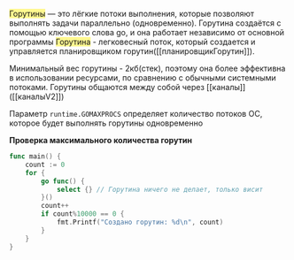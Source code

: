 
<span style="background:#fff88f">Горутины</span> — это лёгкие потоки выполнения, которые позволяют выполнять задачи параллельно (одновременно). Горутина создаётся с помощью ключевого слова go, и она работает независимо от основной программы 
<span style="background:#fff88f">Горутина</span> - легковесный поток, который создается и управляется планировщиком горутин([[планировщикГорутин]]).

Минимальный вес горутины - 2кб(стек), поэтому она более эффективна в использовании ресурсами, по сравнению с обычными системными потоками. Горутины общаются между собой через [[каналы]] ([[каналыV2]])

Параметр `runtime.GOMAXPROCS` определяет количество потоков ОС, которое будет выполнять горутины одновременно

**Проверка максимального количества горутин**
```go
func main() {
	count := 0
	for {
		go func() {
			select {} // Горутина ничего не делает, только висит
		}()
		count++
		if count%10000 == 0 {
			fmt.Printf("Создано горутин: %d\n", count)
		}
	}
}
```




